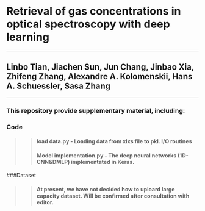 # Retrieval of gas concentrations in optical spectroscopy with deep learning
---
## Linbo Tian, Jiachen Sun, Jun Chang, Jinbao Xia, Zhifeng Zhang, Alexandre A. Kolomenskii, Hans A. Schuessler, Sasa Zhang
---
### This repository provide supplementary material, including:

### Code
>>#### load data.py - Loading data from xlxs file to pkl. I/O routines
>>#### Model implementation.py - The deep neural networks (1D-CNN&DMLP) implementated in Keras.
###Dataset
>>#### At present, we have not decided how to uploard large capacity dataset. Will be confirmed after consultation with editor.